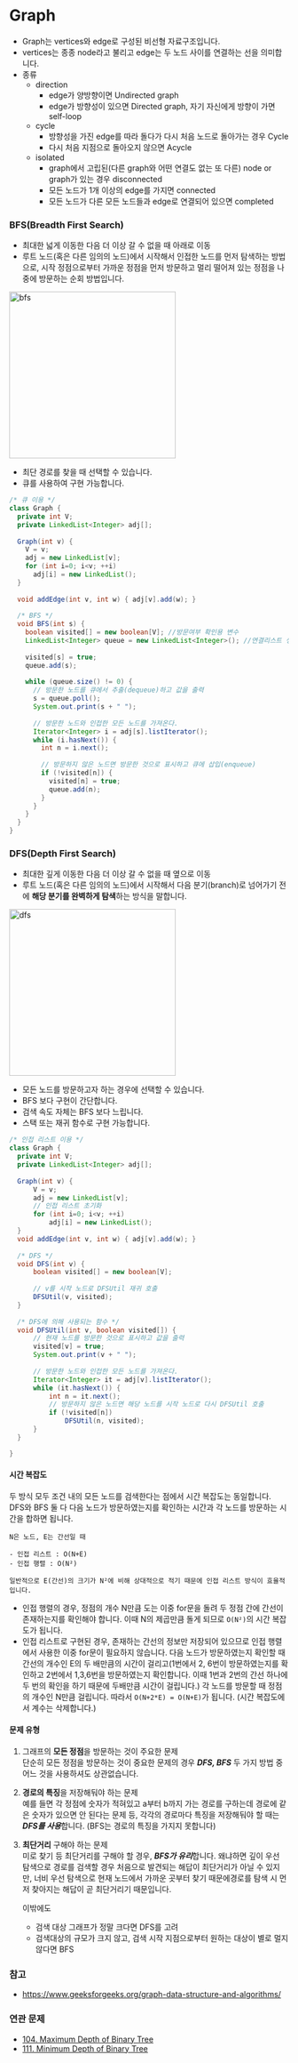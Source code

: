 # Graph
- Graph는 vertices와 edge로 구성된 비선형 자료구조입니다.
- vertices는 종종 node라고 불리고 edge는 두 노드 사이를 연결하는 선을 의미합니다.
- 종류
	+ direction
		- edge가 양방향이면 Undirected graph
		- edge가 방향성이 있으면 Directed graph, 자기 자신에게 방향이 가면 self-loop
	+ cycle
		- 방향성을 가진 edge를 따라 돌다가 다시 처음 노드로 돌아가는 경우 Cycle
		- 다시 처음 지점으로 돌아오지 않으면 Acycle
	+ isolated
		- graph에서 고립된(다른 graph와 어떤 연결도 없는 또 다른) node or graph가 있는 경우 disconnected
		- 모든 노드가 1개 이상의 edge를 가지면 connected
		- 모든 노드가 다른 모든 노드들과 edge로 연결되어 있으면 completed

### BFS(Breadth First Search)
- 최대한 넓게 이동한 다음 더 이상 갈 수 없을 때 아래로 이동
- 루트 노드(혹은 다른 임의의 노드)에서 시작해서 인접한 노드를 먼저 탐색하는 방법으로, 시작 정점으로부터 가까운 정점을 먼저 방문하고 멀리 떨어져 있는 정점을 나중에 방문하는 순회 방법입니다.
<img src="./images/bfs.gif" alt="bfs" width="300"/>

- 최단 경로를 찾을 때 선택할 수 있습니다.
- 큐를 사용하여 구현 가능합니다.

```java
/* 큐 이용 */
class Graph {
  private int V;
  private LinkedList<Integer> adj[];
 
  Graph(int v) {
    V = v;
    adj = new LinkedList[v];
    for (int i=0; i<v; ++i)
      adj[i] = new LinkedList();
  }
 
  void addEdge(int v, int w) { adj[v].add(w); }
 
  /* BFS */
  void BFS(int s) {
    boolean visited[] = new boolean[V]; //방문여부 확인용 변수
    LinkedList<Integer> queue = new LinkedList<Integer>(); //연결리스트 생성
 
    visited[s] = true;
    queue.add(s);
 
    while (queue.size() != 0) {
      // 방문한 노드를 큐에서 추출(dequeue)하고 값을 출력
      s = queue.poll();
      System.out.print(s + " ");
 
      // 방문한 노드와 인접한 모든 노드를 가져온다.
      Iterator<Integer> i = adj[s].listIterator();
      while (i.hasNext()) {
        int n = i.next();
        
        // 방문하지 않은 노드면 방문한 것으로 표시하고 큐에 삽입(enqueue)
        if (!visited[n]) {
          visited[n] = true;
          queue.add(n);
        }
      }
    }
  }
}
```

### DFS(Depth First Search)
- 최대한 깊게 이동한 다음 더 이상 갈 수 없을 때 옆으로 이동
- 루트 노드(혹은 다른 임의의 노드)에서 시작해서 다음 분기(branch)로 넘어가기 전에 **해당 분기를 완벽하게 탐색**하는 방식을 말합니다.
<img src="./images/dfs.gif" alt="dfs" width="300"/>

- 모든 노드를 방문하고자 하는 경우에 선택할 수 있습니다.
- BFS 보다 구현이 간단합니다.
- 검색 속도 자체는 BFS 보다 느립니다.
- 스택 또는 재귀 함수로 구현 가능합니다.

```java
/* 인접 리스트 이용 */
class Graph {
  private int V;
  private LinkedList<Integer> adj[];
 
  Graph(int v) {
      V = v;
      adj = new LinkedList[v];
      // 인접 리스트 초기화
      for (int i=0; i<v; ++i)
          adj[i] = new LinkedList();
  }
  void addEdge(int v, int w) { adj[v].add(w); }
   
  /* DFS */
  void DFS(int v) {
      boolean visited[] = new boolean[V];
 
      // v를 시작 노드로 DFSUtil 재귀 호출
      DFSUtil(v, visited);
  }
  
  /* DFS에 의해 사용되는 함수 */
  void DFSUtil(int v, boolean visited[]) {
      // 현재 노드를 방문한 것으로 표시하고 값을 출력
      visited[v] = true;
      System.out.print(v + " ");
 
      // 방문한 노드와 인접한 모든 노드를 가져온다.
      Iterator<Integer> it = adj[v].listIterator();
      while (it.hasNext()) {
          int n = it.next();
          // 방문하지 않은 노드면 해당 노드를 시작 노드로 다시 DFSUtil 호출
          if (!visited[n])
              DFSUtil(n, visited);
      }
  }

}
```

#### 시간 복잡도
두 방식 모두 조건 내의 모든 노드를 검색한다는 점에서 시간 복잡도는 동일합니다.                     
DFS와 BFS 둘 다 다음 노드가 방문하였는지를 확인하는 시간과 각 노드를 방문하는 시간을 합하면 됩니다.

```
N은 노드, E는 간선일 때

- 인접 리스트 : O(N+E)
- 인접 행렬 : O(N²)

일반적으로 E(간선)의 크기가 N²에 비해 상대적으로 적기 때문에 인접 리스트 방식이 효율적입니다.
```

- 인접 행렬의 경우, 정점의 개수 N만큼 도는 이중 for문을 돌려 두 정점 간에 간선이 존재하는지를 확인해야 합니다. 이때 N의 제곱만큼 돌게 되므로 ```O(N²)```의 시간 복잡도가 됩니다.
- 인접 리스트로 구현된 경우, 존재하는 간선의 정보만 저장되어 있으므로 인접 행렬에서 사용한 이중 for문이 필요하지 않습니다. 다음 노드가 방문하였는지 확인할 때 간선의 개수인 E의 두 배만큼의 시간이 걸리고(1번에서 2, 6번이 방문하였는지를 확인하고 2번에서 1,3,6번을 방문하였는지 확인합니다. 이때 1번과 2번의 간선 하나에 두 번의 확인을 하기 때문에 두배만큼 시간이 걸립니다.) 각 노드를 방문할 때 정점의 개수인 N만큼 걸립니다. 따라서 ```O(N+2*E) = O(N+E)```가 됩니다. (시간 복잡도에서 계수는 삭제합니다.)

#### 문제 유형
1) 그래프의 **모든 정점**을 방문하는 것이 주요한 문제                   
단순히 모든 정점을 방문하는 것이 중요한 문제의 경우 ***DFS, BFS*** 두 가지 방법 중 어느 것을 사용하셔도 상관없습니다.
2) **경로의 특징**을 저장해둬야 하는 문제                  
예를 들면 각 정점에 숫자가 적혀있고 a부터 b까지 가는 경로를 구하는데 경로에 같은 숫자가 있으면 안 된다는 문제 등, 각각의 경로마다 특징을 저장해둬야 할 때는 ***DFS를 사용***합니다. (BFS는 경로의 특징을 가지지 못합니다)
3) **최단거리** 구해야 하는 문제                              
미로 찾기 등 최단거리를 구해야 할 경우, ***BFS가 유리***합니다. 왜냐하면 깊이 우선 탐색으로 경로를 검색할 경우 처음으로 발견되는 해답이 최단거리가 아닐 수 있지만, 너비 우선 탐색으로 현재 노드에서 가까운 곳부터 찾기 때문에경로를 탐색 시 먼저 찾아지는 해답이 곧 최단거리기 때문입니다.
                                 
	이밖에도 
	- 검색 대상 그래프가 정말 크다면 DFS를 고려
	- 검색대상의 규모가 크지 않고, 검색 시작 지점으로부터 원하는 대상이 별로 멀지 않다면 BFS

### 참고
- https://www.geeksforgeeks.org/graph-data-structure-and-algorithms/

### 연관 문제
- [104. Maximum Depth of Binary Tree](https://github.com/hanbee1005/AlgorithmStudy/blob/master/Leetcode/202302/MaximumDepthOfBinaryTree_104.java)
- [111. Minimum Depth of Binary Tree](https://github.com/hanbee1005/AlgorithmStudy/blob/master/Leetcode/202302/MinimumDepthOfBinaryTree_111.java)

